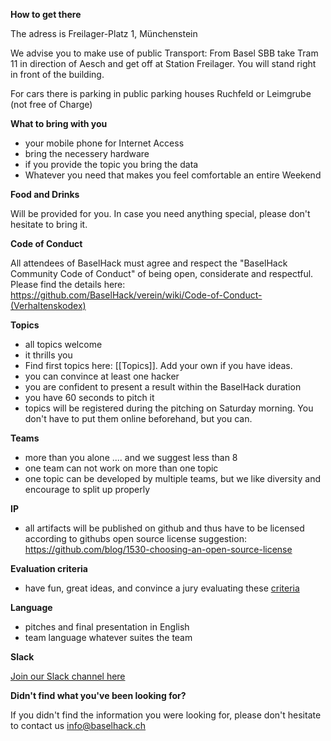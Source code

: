 **How to get there**

The adress is Freilager-Platz 1, Münchenstein

We advise you to make use of public Transport: From Basel SBB take Tram 11 in direction of Aesch and get off at Station Freilager. You will stand right in front of the building.

For cars there is parking in public parking houses Ruchfeld or Leimgrube (not free of Charge)

**What to bring with you**

* your mobile phone for Internet Access
* bring the necessery hardware
* if you provide the topic you bring the data
* Whatever you need that makes you feel comfortable an entire Weekend


**Food and Drinks**

Will be provided for you. In case you need anything special, please don't hesitate to bring it. 


**Code of Conduct**

All attendees of BaselHack must agree and respect the "BaselHack Community Code of Conduct" of being open, considerate and respectful. Please find the details here: https://github.com/BaselHack/verein/wiki/Code-of-Conduct-(Verhaltenskodex)


**Topics**

* all topics welcome
* it thrills you
* Find first topics here: [[Topics]]. Add your own if you have ideas.
* you can convince at least one hacker
* you are confident to present a result within the BaselHack duration
* you have 60 seconds to pitch it
* topics will be registered during the pitching on Saturday morning. You don't have to put them online beforehand, but you can.


**Teams**

* more than you alone .... and we suggest less than 8
* one team can not work on more than one topic
* one topic can be developed by multiple teams, but we like diversity and encourage to split up properly


**IP**

* all artifacts will be published on github and thus have to be licensed according to githubs open source license suggestion: https://github.com/blog/1530-choosing-an-open-source-license 


**Evaluation criteria**

* have fun, great ideas, and convince a jury evaluating these [criteria](https://github.com/BaselHack/BaselHack.github.io/blob/master/evaluation_criteria_BaselHack2017.pdf) 

**Language**

* pitches and final presentation in English
* team language whatever suites the team

**Slack**

[Join our Slack channel here](https://join.slack.com/t/baselhack/shared_invite/enQtMjU4Nzc1ODA4MjQwLTgzNDhlZmYxZWJiNTA2NWY2ZjY1MDkwNDYwMzhlZjBiN2RjMmEzODkwOWQ3YmM5NTI5ZDYwNTcwNGY4OWQ4YjY
)

**Didn't find what you've been looking for?**

If you didn't find the information you were looking for, please don't hesitate to contact us info@baselhack.ch
